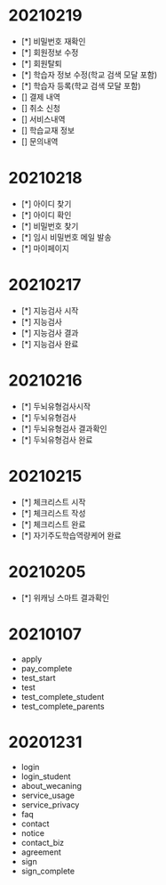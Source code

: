 # 20210219
  - [*] 비밀번호 재확인
  - [*] 회원정보 수정
  - [*] 회원탈퇴
  - [*] 학습자 정보 수정(학교 검색 모달 포함)
  - [*] 학습자 등록(학교 검색 모달 포함)
  - [] 결제 내역
  - [] 취소 신청
  - [] 서비스내역
  - [] 학습교재 정보
  - [] 문의내역

# 20210218
  - [*] 아이디 찾기
  - [*] 아이디 확인
  - [*] 비밀번호 찾기
  - [*] 임시 비밀번호 메일 발송
  - [*] 마이페이지

# 20210217
  - [*] 지능검사 시작
  - [*] 지능검사
  - [*] 지능검사 결과
  - [*] 지능검사 완료

# 20210216
  - [*] 두뇌유형검사시작
  - [*] 두뇌유형검사
  - [*] 두뇌유형검사 결과확인
  - [*] 두뇌유형검사 완료

# 20210215
  - [*] 체크리스트 시작
  - [*] 체크리스트 작성
  - [*] 체크리스트 완료
  - [*] 자기주도학습역량케어 완료

# 20210205
  - [*] 위캐닝 스마트 결과확인

# 20210107
  - apply
  - pay_complete
  - test_start
  - test
  - test_complete_student
  - test_complete_parents

# 20201231
  - login
  - login_student
  - about_wecaning
  - service_usage
  - service_privacy
  - faq
  - contact
  - notice
  - contact_biz
  - agreement
  - sign
  - sign_complete